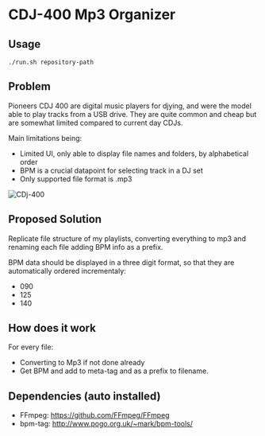 # CDJ-400 Mp3 Organizer

## Usage

```
./run.sh repository-path
```

## Problem

Pioneers CDJ 400 are digital music players for djying, and were the model able to play tracks from a USB drive.
They are quite common and cheap but are somewhat limited compared to current day CDJs.

Main limitations being:
- Limited UI, only able to display file names and folders, by alphabetical order
- BPM is a crucial datapoint for selecting track in a DJ set
- Only supported file format is .mp3

![CDj-400](https://www.pioneerdj.com/-/media/pioneerdj/images/products/player/cdj-400/cdj-400-main.png?h=240&w=320&hash=629C95F1CF6F54AB9D0EBA5717579B6E.png)

## Proposed Solution

Replicate file structure of my playlists, converting everything to mp3 and renaming each file adding BPM info as a prefix.

BPM data should be displayed in a three digit format, so that they are automatically ordered incrementaly:
- 090 
- 125
- 140

## How does it work

For every file:
- Converting to Mp3 if not done already
- Get BPM and add to meta-tag and as a prefix to filename.

## Dependencies (auto installed)

- FFmpeg: https://github.com/FFmpeg/FFmpeg
- bpm-tag: http://www.pogo.org.uk/~mark/bpm-tools/
